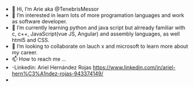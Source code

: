 - 👋 Hi, I’m Arie aka @TenebrisMessor
- 👀 I’m interested in learn lots of more programation languages and work as software developer.
- 🌱 I’m currently learning python and java script but alrready familiar with c, c++, JavaScript(vue JS, Angular) and assembly languages, as well html5 and CSS.
- 💞️ I’m looking to collaborate on lauch x and microsoft to learn more about my career. 
- 📫 How to reach me ...
-   -Linkedin: Ariel Hernández Rojas https://www.linkedin.com/in/ariel-hern%C3%A1ndez-rojas-943374149/
-   

<!---
TenebrisMessor/TenebrisMessor is a ✨ special ✨ repository because its `README.md` (this file) appears on your GitHub profile.
You can click the Preview link to take a look at your changes.
--->
